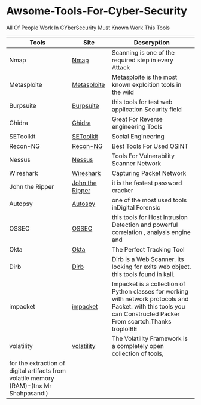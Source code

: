 
# Awsome-Tools-For-Cyber-Security
All Of People Work In CYberSecurity Must Known Work This Tools

|Tools  |Site| Descryption |
|--|--|--|
| Nmap | [Nmap](https://nmap.org/download.html)| Scanning is one of the required step in every Attack|
|Metasploite|[Metasploite](https://www.metasploit.com/get-started)|Metasploite is the most known exploition tools in the wild
|Burpsuite|[Burpsuite](https://portswigger.net/burp/communitydownload)| this tools for test web application Security field|
|Ghidra|[Ghidra](http://ghidra-sre.org)|Great For Reverse engineering Tools|
|SEToolkit|[SEToolkit](https://github.com/trustedsec/social-engineer-toolkit)|Social Engineering|
|Recon-NG|[Recon-NG](https://github.com/lanmaster53/recon-ng)|Best Tools For Used OSINT
|Nessus|[Nessus](https://www.tenable.com/products/nessus)|Tools For Vulnerability Scanner Network|
|Wireshark|[Wireshark](https://www.wireshark.org/download.html)|Capturing Packet Network|
|John the Ripper|[John the Ripper](https://www.openwall.com/john/)|it is the fastest password cracker|
|Autopsy|[Autospy](http://www.sleuthkit.org/autopsy/)|one of the most used tools inDigital Forensic|
|OSSEC|[OSSEC](https://www.ossec.net/)|this tools for Host Intrusion Detection and powerful correlation , analysis engine and| integrating log analysis|
|Okta|[Okta](https://www.okta.com/)|The Perfect Tracking Tool|
|Dirb|[Dirb](https://tools.kali.org/web-applications/dirb)|Dirb is a Web Scanner. its looking for exits web object. this tools found in kali.|
|impacket|[impacket](https://github.com/SecureAuthCorp/impacket)|Impacket is a collection of Python classes for working with network protocols and Packet. with this tools you can Constructed Packer From scartch.Thanks troplolBE|
|volatility|[volatility](https://www.volatilityfoundation.org/)|The Volatility Framework is a completely open collection of tools,
for the extraction of digital artifacts from volatile memory (RAM)-(tnx Mr Shahpasandi)|
